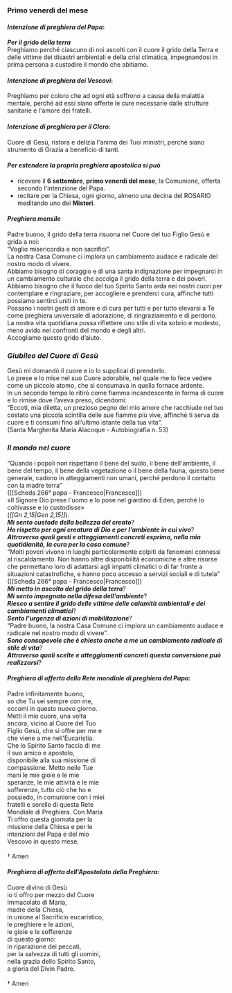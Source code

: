 
### Primo venerdì del mese

#### *Intenzione di preghiera del Papa*:
***Per il grido della terra***<br>Preghiamo perché ciascuno di noi ascolti con il cuore il grido della Terra e delle vittime dei disastri ambientali e della crisi climatica, impegnandosi in prima persona a custodire il mondo che abitiamo.

#### *Intenzione di preghiera dei Vescovi*:
Preghiamo per coloro che ad ogni età soffrono a causa della malattia mentale, perché ad essi siano offerte le cure necessarie dalle strutture sanitarie e l'amore dei fratelli.

#### *Intenzione di preghiera per il Clero*:
Cuore di Gesù, ristora e delizia l'anima dei Tuoi ministri, perché siano strumento di Grazia a beneficio di tanti.

#### *Per estendere la propria preghiera apostolica si può*
- ricevere il **6 settembre**, **primo venerdì del mese**, la Comunione, offerta secondo l'intenzione del Papa.
- recitare per la Chiesa, ogni giorno, almeno una decina del ROSARIO meditando uno dei **Misteri**.

#### *Preghiera mensile*
Padre buono, il grido della terra risuona nel Cuore del tuo Figlio Gesù e grida a noi:<br>“Voglio misericordia e non sacrifici”.<br>La nostra Casa Comune ci implora un cambiamento audace e radicale del nostro modo di vivere.<br>Abbiamo bisogno di coraggio e di una santa indignazione per impegnarci in un cambiamento culturale che accolga il grido della terra e dei poveri.<br>Abbiamo bisogno che il fuoco del tuo Spirito Santo arda nei nostri cuori per contemplare e ringraziare, per accogliere e prenderci cura, affinché tutti possiamo sentirci uniti in te.<br>Possano i nostri gesti di amore e di cura per tutti e per tutto elevarsi a Te come preghiera universale di adorazione, di ringraziamento e di perdono.<br>La nostra vita quotidiana possa riflettere uno stile di vita sobrio e modesto, meno avido nei confronti del mondo e degli altri.<br>Accogliamo questo grido d’aiuto.

### *Giubileo del Cuore di Gesù*
Gesù mi domandò il cuore e io lo supplicai di prenderlo.<br>Lo prese e lo mise nel suo Cuore adorabile, nel quale me lo fece vedere come un piccolo atomo, che si consumava in quella fornace ardente.<br>In un secondo tempo lo ritirò come fiamma incandescente in forma di cuore e lo rimise dove l’aveva preso, dicendomi:<br>“Eccoti, mia diletta, un prezioso pegno del mio amore che racchiude nel tuo costato una piccola scintilla delle sue fiamme più vive, affinché ti serva da cuore e ti consumi fino all’ultimo istante della tua vita”.<br>(Santa Margherita Maria Alacoque - Autobiografia n. 53)

### *Il mondo nel cuore*
“Quando i popoli non rispettano il bene del suolo, il bene dell'ambiente, il bene del tempo, il bene della vegetazione o il bene della fauna, questo bene generale, cadono in atteggiamenti non umani, perché perdono il contatto con la madre terra”<br>([[Scheda 266° papa - Francesco|Francesco]])<br>«Il Signore Dio prese l'uomo e lo pose nel giardino di Eden, perché lo coltivasse e lo custodisse»<br>(*<span class="BibleRef">[[Gn 2,15|Gen 2,15]]</span>*).<br>***Mi sento custode della bellezza del creato***?<br>***Ho rispetto per ogni creatura di Dio e per l'ambiente in cui vivo***?<br>***Attraverso quali gesti e atteggiamenti concreti esprimo, nella mia quotidianità, la cura per la casa comune***?<br>“Molti poveri vivono in luoghi particolarmente colpiti da fenomeni connessi al riscaldamento. Non hanno altre disponibilità economiche e altre risorse che permettano loro di adattarsi agli impatti climatici o di far fronte a situazioni catastrofiche, e hanno poco accesso a servizi sociali e di tutela”<br>([[Scheda 266° papa - Francesco|Francesco]])<br>***Mi metto in ascolto del grido della terra***?<br>***Mi sento impegnato nella difesa dell'ambiente***?<br>***Riesco a sentire il grido delle vittime delle calamità ambientali e dei cambiamenti climatici***?<br>***Sento l'urgenza di azioni di mobilitazione***?<br>“Padre buono, la nostra Casa Comune ci implora un cambiamento audace e radicale nel nostro modo di vivere”.<br>***Sono consapevole che è chiesto anche a me un cambiamento radicale di stile di vita***?<br>***Attraverso quali scelte e atteggiamenti concreti questa conversione può realizzarsi***?

#### *Preghiera di offerta della Rete mondiale di preghiera del Papa*:
Padre infinitamente buono,<br>so che Tu sei sempre con me,<br>eccomi in questo nuovo giorno.<br>Metti il mio cuore, una volta<br>ancora, vicino al Cuore del Tuo<br>Figlio Gesù, che si offre per me e<br>che viene a me nell'Eucaristia.<br>Che lo Spirito Santo faccia di me<br>il suo amico e apostolo,<br>disponibile alla sua missione di<br>compassione. Metto nelle Tue<br>mani le mie gioie e le mie<br>speranze, le mie attività e le mie<br>sofferenze, tutto ciò che ho e<br>possiedo, in comunione con i miei<br>fratelli e sorelle di questa Rete<br>Mondiale di Preghiera. Con Maria<br>Ti offro questa giornata per la<br>missione della Chiesa e per le<br>intenzioni del Papa e del mio<br>Vescovo in questo mese.<br><br>† Amen

#### *Preghiera di offerta dell'Apostolato della Preghiera*:
Cuore divino di Gesù<br>io ti offro per mezzo del Cuore<br>Immacolato di Maria,<br>madre della Chiesa,<br>in unione al Sacrificio eucaristico,<br>le preghiere e le azioni,<br>le gioie e le sofferenze<br>di questo giorno:<br>in riparazione dei peccati,<br>per la salvezza di tutti gli uomini,<br>nella grazia dello Spirito Santo,<br>a gloria del Divin Padre.<br><br>† Amen